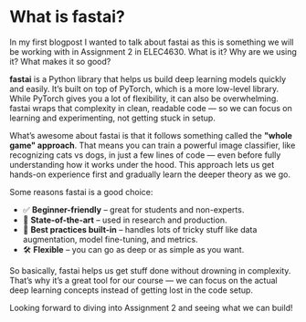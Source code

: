 # What is fastai?

In my first blogpost I wanted to talk about fastai as this is something we will be working with in Assignment 2 in ELEC4630. What is it? Why are we using it? What makes it so good?

**fastai** is a Python library that helps us build deep learning models quickly and easily. It’s built on top of PyTorch, which is a more low-level library. While PyTorch gives you a lot of flexibility, it can also be overwhelming. fastai wraps that complexity in clean, readable code — so we can focus on learning and experimenting, not getting stuck in setup.

What’s awesome about fastai is that it follows something called the **"whole game" approach**. That means you can train a powerful image classifier, like recognizing cats vs dogs, in just a few lines of code — even before fully understanding how it works under the hood. This approach lets us get hands-on experience first and gradually learn the deeper theory as we go.

Some reasons fastai is a good choice:
- ✅ **Beginner-friendly** – great for students and non-experts.
- 🚀 **State-of-the-art** – used in research and production.
- 🧠 **Best practices built-in** – handles lots of tricky stuff like data augmentation, model fine-tuning, and metrics.
- 🛠️ **Flexible** – you can go as deep or as simple as you want.

So basically, fastai helps us get stuff done without drowning in complexity. That’s why it’s a great tool for our course — we can focus on the actual deep learning concepts instead of getting lost in the code setup.

Looking forward to diving into Assignment 2 and seeing what we can build!
